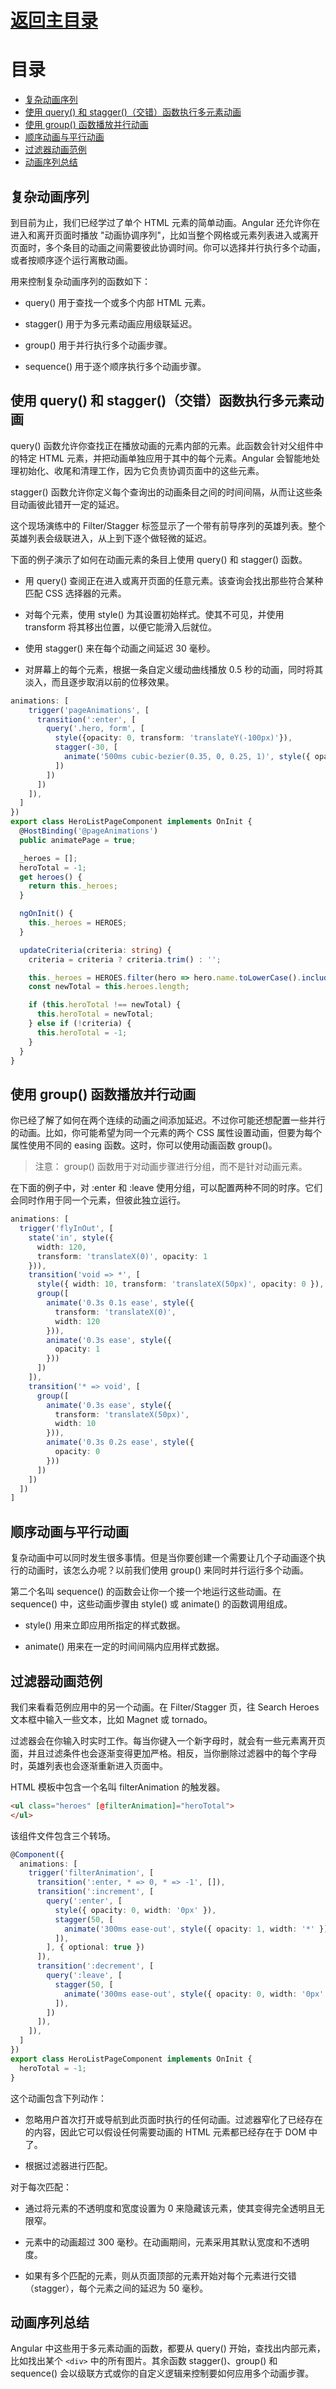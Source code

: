 # [返回主目录](Readme.md)<!-- omit in toc --> 

# 目录 <!-- omit in toc --> 

- [复杂动画序列](#复杂动画序列)
- [使用 query() 和 stagger()（交错）函数执行多元素动画](#使用-query-和-stagger交错函数执行多元素动画)
- [使用 group() 函数播放并行动画](#使用-group-函数播放并行动画)
- [顺序动画与平行动画](#顺序动画与平行动画)
- [过滤器动画范例](#过滤器动画范例)
- [动画序列总结](#动画序列总结)

## 复杂动画序列

到目前为止，我们已经学过了单个 HTML 元素的简单动画。Angular 还允许你在进入和离开页面时播放 "动画协调序列"，比如当整个网格或元素列表进入或离开页面时，多个条目的动画之间需要彼此协调时间。你可以选择并行执行多个动画，或者按顺序逐个运行离散动画。

用来控制复杂动画序列的函数如下：

- query() 用于查找一个或多个内部 HTML 元素。

- stagger() 用于为多元素动画应用级联延迟。

- group() 用于并行执行多个动画步骤。

- sequence() 用于逐个顺序执行多个动画步骤。

## 使用 query() 和 stagger()（交错）函数执行多元素动画

query() 函数允许你查找正在播放动画的元素内部的元素。此函数会针对父组件中的特定 HTML 元素，并把动画单独应用于其中的每个元素。Angular 会智能地处理初始化、收尾和清理工作，因为它负责协调页面中的这些元素。

stagger() 函数允许你定义每个查询出的动画条目之间的时间间隔，从而让这些条目动画彼此错开一定的延迟。

这个现场演练中的 Filter/Stagger 标签显示了一个带有前导序列的英雄列表。整个英雄列表会级联进入，从上到下逐个做轻微的延迟。

下面的例子演示了如何在动画元素的条目上使用 query() 和 stagger() 函数。

- 用 query() 查阅正在进入或离开页面的任意元素。该查询会找出那些符合某种匹配 CSS 选择器的元素。

- 对每个元素，使用 style() 为其设置初始样式。使其不可见，并使用 transform 将其移出位置，以便它能滑入后就位。

- 使用 stagger() 来在每个动画之间延迟 30 毫秒。

- 对屏幕上的每个元素，根据一条自定义缓动曲线播放 0.5 秒的动画，同时将其淡入，而且逐步取消以前的位移效果。

```ts
animations: [
    trigger('pageAnimations', [
      transition(':enter', [
        query('.hero, form', [
          style({opacity: 0, transform: 'translateY(-100px)'}),
          stagger(-30, [
            animate('500ms cubic-bezier(0.35, 0, 0.25, 1)', style({ opacity: 1, transform: 'none' }))
          ])
        ])
      ])
    ]),
  ]
})
export class HeroListPageComponent implements OnInit {
  @HostBinding('@pageAnimations')
  public animatePage = true;

  _heroes = [];
  heroTotal = -1;
  get heroes() {
    return this._heroes;
  }

  ngOnInit() {
    this._heroes = HEROES;
  }

  updateCriteria(criteria: string) {
    criteria = criteria ? criteria.trim() : '';

    this._heroes = HEROES.filter(hero => hero.name.toLowerCase().includes(criteria.toLowerCase()));
    const newTotal = this.heroes.length;

    if (this.heroTotal !== newTotal) {
      this.heroTotal = newTotal;
    } else if (!criteria) {
      this.heroTotal = -1;
    }
  }
}
```
## 使用 group() 函数播放并行动画
你已经了解了如何在两个连续的动画之间添加延迟。不过你可能还想配置一些并行的动画。比如，你可能希望为同一个元素的两个 CSS 属性设置动画，但要为每个属性使用不同的 easing 函数。这时，你可以使用动画函数 group()。

> 注意： group() 函数用于对动画步骤进行分组，而不是针对动画元素。

在下面的例子中，对 :enter 和 :leave 使用分组，可以配置两种不同的时序。它们会同时作用于同一个元素，但彼此独立运行。

```ts
animations: [
  trigger('flyInOut', [
    state('in', style({
      width: 120,
      transform: 'translateX(0)', opacity: 1
    })),
    transition('void => *', [
      style({ width: 10, transform: 'translateX(50px)', opacity: 0 }),
      group([
        animate('0.3s 0.1s ease', style({
          transform: 'translateX(0)',
          width: 120
        })),
        animate('0.3s ease', style({
          opacity: 1
        }))
      ])
    ]),
    transition('* => void', [
      group([
        animate('0.3s ease', style({
          transform: 'translateX(50px)',
          width: 10
        })),
        animate('0.3s 0.2s ease', style({
          opacity: 0
        }))
      ])
    ])
  ])
]
```

## 顺序动画与平行动画
复杂动画中可以同时发生很多事情。但是当你要创建一个需要让几个子动画逐个执行的动画时，该怎么办呢？以前我们使用 group() 来同时并行运行多个动画。

第二个名叫 sequence() 的函数会让你一个接一个地运行这些动画。在 sequence() 中，这些动画步骤由 style() 或 animate() 的函数调用组成。

- style() 用来立即应用所指定的样式数据。

- animate() 用来在一定的时间间隔内应用样式数据。

## 过滤器动画范例
我们来看看范例应用中的另一个动画。在 Filter/Stagger 页，往 Search Heroes 文本框中输入一些文本，比如 Magnet 或 tornado。

过滤器会在你输入时实时工作。每当你键入一个新字母时，就会有一些元素离开页面，并且过滤条件也会逐渐变得更加严格。相反，当你删除过滤器中的每个字母时，英雄列表也会逐渐重新进入页面中。

HTML 模板中包含一个名叫 filterAnimation 的触发器。
```html
<ul class="heroes" [@filterAnimation]="heroTotal">
</ul>
```
该组件文件包含三个转场。
```ts
@Component({
  animations: [
    trigger('filterAnimation', [
      transition(':enter, * => 0, * => -1', []),
      transition(':increment', [
        query(':enter', [
          style({ opacity: 0, width: '0px' }),
          stagger(50, [
            animate('300ms ease-out', style({ opacity: 1, width: '*' })),
          ]),
        ], { optional: true })
      ]),
      transition(':decrement', [
        query(':leave', [
          stagger(50, [
            animate('300ms ease-out', style({ opacity: 0, width: '0px' })),
          ]),
        ])
      ]),
    ]),
  ]
})
export class HeroListPageComponent implements OnInit {
  heroTotal = -1;
}
```
这个动画包含下列动作：

- 忽略用户首次打开或导航到此页面时执行的任何动画。过滤器窄化了已经存在的内容，因此它可以假设任何需要动画的 HTML 元素都已经存在于 DOM 中了。

- 根据过滤器进行匹配。

对于每次匹配：

- 通过将元素的不透明度和宽度设置为 0 来隐藏该元素，使其变得完全透明且无限窄。

- 元素中的动画超过 300 毫秒。在动画期间，元素采用其默认宽度和不透明度。

- 如果有多个匹配的元素，则从页面顶部的元素开始对每个元素进行交错（stagger），每个元素之间的延迟为 50 毫秒。

## 动画序列总结
Angular 中这些用于多元素动画的函数，都要从 query() 开始，查找出内部元素，比如找出某个 `<div>` 中的所有图片。其余函数 stagger()、group() 和 sequence() 会以级联方式或你的自定义逻辑来控制要如何应用多个动画步骤。
